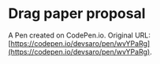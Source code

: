 # Drag paper proposal

A Pen created on CodePen.io. Original URL: [https://codepen.io/devsaro/pen/wvYPaRg](https://codepen.io/devsaro/pen/wvYPaRg).

